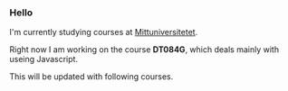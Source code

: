 ### Hello

I'm currently studying courses at  [Mittuniversitetet](https://www.miun.se/).

Right now I am working on the course **DT084G**, which deals mainly with useing Javascript.

This will be updated with following courses.
